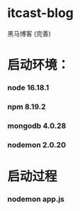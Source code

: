 # itcast-blog
黑马博客 (完善)
# 启动环境：
### node 16.18.1
### npm 8.19.2
### mongodb 4.0.28
### nodemon 2.0.20
# 启动过程
### nodemon app.js
